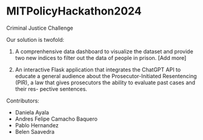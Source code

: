 # MITPolicyHackathon2024
Criminal Justice Challenge


Our solution is twofold: 
1) A comprenhensive data dashboard to visualize the dataset and provide two new indices to filter out the data of people in prison. [Add more]

2) An interactive Flask application that integrates the ChatGPT API to educate a general audience about the Prosecutor-Initiated Resentencing (PIR), a law that gives prosecutors the ability to evaluate past cases and their res- pective sentences.


Contributors: 
- Daniela Ayala
- Andres Felipe Camacho Baquero
- Pablo Hernandez 
- Belen Saavedra